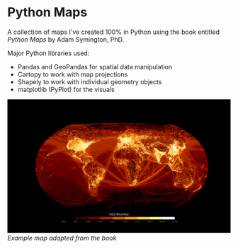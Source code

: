 # Python Maps 

A collection of maps I've created 100% in Python using the book entitled *Python Maps* by Adam Symington, PhD.

Major Python libraries used:
- Pandas and GeoPandas for spatial data manipulation
- Cartopy to work with map projections
- Shapely to work with individual geometry objects
- matplotlib (PyPlot) for the visuals

![An example adapted from the book](map6_GHGemissons/map6.png)
*Example map adapted from the book*
